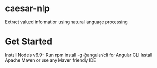 # caesar-nlp
Extract valued information using natural language processing

# Get Started
Install Nodejs v6.9+
Run npm install -g @angular/cli for Angular CLI
Install Apache Maven or use any Maven friendly IDE